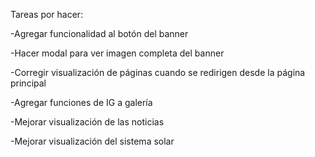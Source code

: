 Tareas por hacer:

-Agregar funcionalidad al botón del banner

-Hacer modal para ver imagen completa del banner

-Corregir visualización de páginas cuando se redirigen desde la página principal

-Agregar funciones de IG a galería

-Mejorar visualización de las noticias

-Mejorar visualización del sistema solar

